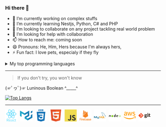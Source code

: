 ### Hi there 👋

<!--
**luminousbinary/luminousbinary** is a ✨ _special_ ✨ repository because its `README.md` (this file) appears on your GitHub profile.

Here are some ideas to get you started:

-->

- 🔭 I’m currently working on complex stuffs
- 🌱 I’m currently learning Nestjs, Python, C# and PHP
- 👯 I’m looking to collaborate on any project tackling real world problem
- 🤔 I’m looking for help with collaboration 
- 📫 How to reach me: coming soon
- 😄 Pronouns: He, Him, Hers because I'm always hers,
- ⚡ Fun fact: I love pets, especialy if they fly


<details>
<summary>My top programming languages</summary>

| s/n | Favourite language |
|-----:|---------------|
|     1|JavaScript  |
|     2|Python  |
|     3|C#  |
|     4|PHP   |

</details>

---
>If you don't try, you won't know 

(☞ﾟヮﾟ)☞ Luninous Boolean  ^_____^

[![Top Langs](https://github-readme-stats.vercel.app/api/top-langs/?username=luminousbinary&layout=compact&theme=vision-friendly-dark)](https://github.com/anuraghazra/github-readme-stats)


---
<div>
  <img src="https://github.com/devicons/devicon/blob/master/icons/react/react-original-wordmark.svg" title="React" alt="React" width="40" height="40"/>&nbsp;
  <img src="https://github.com/devicons/devicon/blob/master/icons/materialui/materialui-original.svg" title="Material UI" alt="Material UI" width="40" height="40"/>&nbsp;
  <img src="https://github.com/devicons/devicon/blob/master/icons/css3/css3-plain-wordmark.svg"  title="CSS3" alt="CSS" width="40" height="40"/>&nbsp;
  <img src="https://github.com/devicons/devicon/blob/master/icons/html5/html5-original.svg" title="HTML5" alt="HTML" width="40" height="40"/>&nbsp;
  <img src="https://github.com/devicons/devicon/blob/master/icons/javascript/javascript-original.svg" title="JavaScript" alt="JavaScript" width="40" height="40"/>&nbsp;
  <img src="https://github.com/devicons/devicon/blob/master/icons/firebase/firebase-plain-wordmark.svg" title="Firebase" alt="Firebase" width="40" height="40"/>&nbsp;
  <img src="https://github.com/devicons/devicon/blob/master/icons/mysql/mysql-original-wordmark.svg" title="MySQL"  alt="MySQL" width="40" height="40"/>&nbsp;
  <img src="https://github.com/devicons/devicon/blob/master/icons/nodejs/nodejs-original-wordmark.svg" title="NodeJS" alt="NodeJS" width="40" height="40"/>&nbsp;
  <img src="https://github.com/devicons/devicon/blob/master/icons/amazonwebservices/amazonwebservices-plain-wordmark.svg" title="AWS" alt="AWS" width="40" height="40"/>&nbsp;
  <img src="https://github.com/devicons/devicon/blob/master/icons/git/git-original-wordmark.svg" title="Git" **alt="Git" width="40" height="40"/>  
<!--   <img src="https://github.com/devicons/devicon/blob/master/icons/nestjs/nestjs-original.svg" title="Nestjs" **alt="Nestjs" width="40" height="40"/>
  <img src="  https://github.com/devicons/devicon/blob/master/icons/python/python-plain.svg" title="Python" **alt="Python" width="40" height="40"/>
  <img src="  https://github.com/devicons/devicon/blob/master/icons/express/express-original.svg" title="express" **alt="express" width="40" height="40"/> -->
  
</div>

